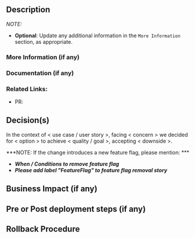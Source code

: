 ## Description

<!-- Describe the big picture of your changes here to communicate to the maintainers why we should accept this pull request. -->

*NOTE:*

* **Optional**: Update any additional information in the `More Information` section, as appropriate.

### More Information (if any)  

<!-- If there isn't additional information to be added, remove this section. -->

### Documentation (if any)

<!-- Link to the updated documentation, if any. Else, remove this section. -->

### Related Links:

<!-- Provide related PRs, if any. Else, remove this section. -->

- PR: <github-PR-id>

## Decision(s)

<!-- Describe any decisions you made in this PR using the following template -->
<!-- E.g. In the context of Super New Feature, facing how to load the required data, 
       we decided to use raw SQL, to achieve fastest performance, accepting this is 
       more code than if we had used the ORM.  -->

In the context of < use case / user story >, facing < concern > we decided for < option > to achieve < quality / goal >, accepting < downside >.

***NOTE: If the change introduces a new feature flag, please mention:  ***
  - ***When / Conditions to remove feature flag***
  - ***Please add label "FeatureFlag" to feature flag removal story***
 
## Business Impact (if any)

<!-- Describe the business impact if any. For example, rolling out the change will involve a short downtime of an hour. Else, remove this section -->
  
## Pre or Post deployment steps (if any)

<!-- Describe the manual steps, if any, that need to be done before or after the deployment. Else, remove this section. -->
 
## Rollback Procedure

<!-- Describe the Rollback procedure. If none/default, update with `default rollback procedure` -->
